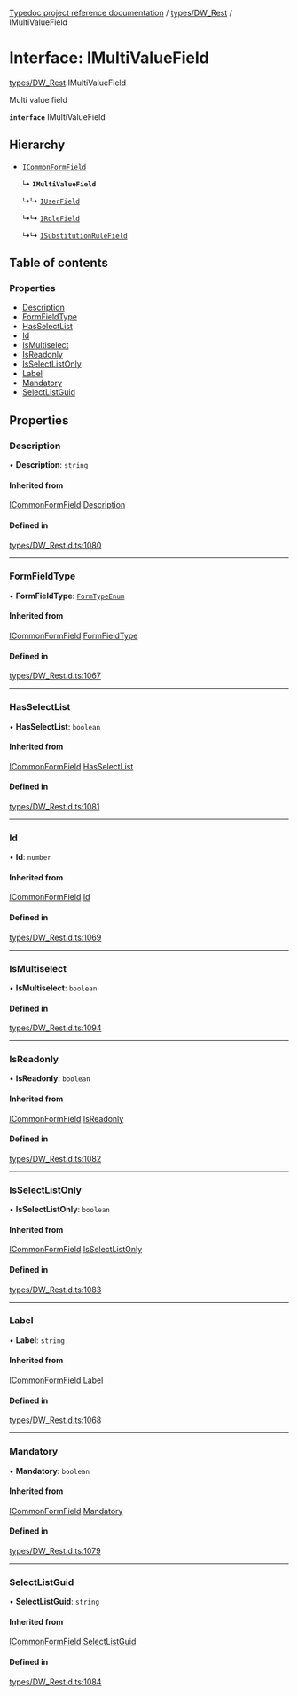 [Typedoc project reference documentation](../README.md) / [types/DW_Rest](../modules/types_dw_rest.md) / IMultiValueField

# Interface: IMultiValueField

[types/DW_Rest](../modules/types_dw_rest.md).IMultiValueField

Multi value field

**`interface`** IMultiValueField

## Hierarchy

- [`ICommonFormField`](types_dw_rest.icommonformfield.md)

  ↳ **`IMultiValueField`**

  ↳↳ [`IUserField`](types_dw_rest.iuserfield.md)

  ↳↳ [`IRoleField`](types_dw_rest.irolefield.md)

  ↳↳ [`ISubstitutionRuleField`](types_dw_rest.isubstitutionrulefield.md)

## Table of contents

### Properties

- [Description](types_dw_rest.imultivaluefield.md#description)
- [FormFieldType](types_dw_rest.imultivaluefield.md#formfieldtype)
- [HasSelectList](types_dw_rest.imultivaluefield.md#hasselectlist)
- [Id](types_dw_rest.imultivaluefield.md#id)
- [IsMultiselect](types_dw_rest.imultivaluefield.md#ismultiselect)
- [IsReadonly](types_dw_rest.imultivaluefield.md#isreadonly)
- [IsSelectListOnly](types_dw_rest.imultivaluefield.md#isselectlistonly)
- [Label](types_dw_rest.imultivaluefield.md#label)
- [Mandatory](types_dw_rest.imultivaluefield.md#mandatory)
- [SelectListGuid](types_dw_rest.imultivaluefield.md#selectlistguid)

## Properties

### Description

• **Description**: `string`

#### Inherited from

[ICommonFormField](types_dw_rest.icommonformfield.md).[Description](types_dw_rest.icommonformfield.md#description)

#### Defined in

[types/DW_Rest.d.ts:1080](https://github.com/DocuWare/REST-Sample-TS/blob/828b3d4/src/types/DW_Rest.d.ts#L1080)

___

### FormFieldType

• **FormFieldType**: [`FormTypeEnum`](../enums/types_dw_rest.formtypeenum.md)

#### Inherited from

[ICommonFormField](types_dw_rest.icommonformfield.md).[FormFieldType](types_dw_rest.icommonformfield.md#formfieldtype)

#### Defined in

[types/DW_Rest.d.ts:1067](https://github.com/DocuWare/REST-Sample-TS/blob/828b3d4/src/types/DW_Rest.d.ts#L1067)

___

### HasSelectList

• **HasSelectList**: `boolean`

#### Inherited from

[ICommonFormField](types_dw_rest.icommonformfield.md).[HasSelectList](types_dw_rest.icommonformfield.md#hasselectlist)

#### Defined in

[types/DW_Rest.d.ts:1081](https://github.com/DocuWare/REST-Sample-TS/blob/828b3d4/src/types/DW_Rest.d.ts#L1081)

___

### Id

• **Id**: `number`

#### Inherited from

[ICommonFormField](types_dw_rest.icommonformfield.md).[Id](types_dw_rest.icommonformfield.md#id)

#### Defined in

[types/DW_Rest.d.ts:1069](https://github.com/DocuWare/REST-Sample-TS/blob/828b3d4/src/types/DW_Rest.d.ts#L1069)

___

### IsMultiselect

• **IsMultiselect**: `boolean`

#### Defined in

[types/DW_Rest.d.ts:1094](https://github.com/DocuWare/REST-Sample-TS/blob/828b3d4/src/types/DW_Rest.d.ts#L1094)

___

### IsReadonly

• **IsReadonly**: `boolean`

#### Inherited from

[ICommonFormField](types_dw_rest.icommonformfield.md).[IsReadonly](types_dw_rest.icommonformfield.md#isreadonly)

#### Defined in

[types/DW_Rest.d.ts:1082](https://github.com/DocuWare/REST-Sample-TS/blob/828b3d4/src/types/DW_Rest.d.ts#L1082)

___

### IsSelectListOnly

• **IsSelectListOnly**: `boolean`

#### Inherited from

[ICommonFormField](types_dw_rest.icommonformfield.md).[IsSelectListOnly](types_dw_rest.icommonformfield.md#isselectlistonly)

#### Defined in

[types/DW_Rest.d.ts:1083](https://github.com/DocuWare/REST-Sample-TS/blob/828b3d4/src/types/DW_Rest.d.ts#L1083)

___

### Label

• **Label**: `string`

#### Inherited from

[ICommonFormField](types_dw_rest.icommonformfield.md).[Label](types_dw_rest.icommonformfield.md#label)

#### Defined in

[types/DW_Rest.d.ts:1068](https://github.com/DocuWare/REST-Sample-TS/blob/828b3d4/src/types/DW_Rest.d.ts#L1068)

___

### Mandatory

• **Mandatory**: `boolean`

#### Inherited from

[ICommonFormField](types_dw_rest.icommonformfield.md).[Mandatory](types_dw_rest.icommonformfield.md#mandatory)

#### Defined in

[types/DW_Rest.d.ts:1079](https://github.com/DocuWare/REST-Sample-TS/blob/828b3d4/src/types/DW_Rest.d.ts#L1079)

___

### SelectListGuid

• **SelectListGuid**: `string`

#### Inherited from

[ICommonFormField](types_dw_rest.icommonformfield.md).[SelectListGuid](types_dw_rest.icommonformfield.md#selectlistguid)

#### Defined in

[types/DW_Rest.d.ts:1084](https://github.com/DocuWare/REST-Sample-TS/blob/828b3d4/src/types/DW_Rest.d.ts#L1084)
